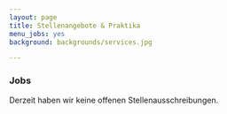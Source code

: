 ```yaml
---
layout: page
title: Stellenangebote & Praktika
menu_jobs: yes
background: backgrounds/services.jpg

---
```


### Jobs

Derzeit haben wir keine offenen Stellenausschreibungen.

<!--<a href="http://okfn.de/blog/2015/08/Stellenausschreibung-DIGIWHIST/">Front-end Developer (w/m) für das H2020 EU-Forschungsprojekt "The Digital Whistleblower. Fiscal Transparency, Risk Assessment and Impact of Good Governance Policies Assessed" (DIGIWHIST)</a> 


### Praktika


**Open Knowledge Foundation Deutschland sucht eine/n Praktikanten/in zum nächstmöglichen Zeitpunkt**

Du interessierst dich für Technologie, Politik, Design und Aktivismus. Storytelling ist deine Leidenschaft und das Internet dein Zuhause. Bloggen, schreiben und twittern machen dir Spaß. Du wolltest schon immer mal für eine NGO arbeiten, hast eine eigenständige Arbeitsweise, Lust viel zu lernen und dich weiterzuentwickeln.

Trifft auf dich zu? Dann freuen wir uns darauf, dich kennenzulernen. Wir bieten dir spannende Projekte, viel Freiraum für persönliche Entwicklung und flache Hierarchien.

* Start: ab sofort
* Zeit: 20h/Woche, befristet auf 3 Monate
* Gehalt: 660 Euro/Monat brutto 
* Ort: Open Knowledge Foundation Deutschland e.V., Berlin

Unterstützen würdest du uns beim Kultur-Hackathon [Coding da Vinci](http://codingdavinci.de), der Fortsetzung des [Energyhackdays](http://energyhack.de) und dem Informationsfreiheitsportal [FragdenStaat](https://fragdenstaat.de).

**Deine Aufgaben:**

* Mithilfe bei der Dokumentation von Coding da Vinci 2015
* Rechercheaufgaben
* Verfassen von Texten für Webseiten
* Betreuung von PR und Öffentlichkeitsarbeit
* Betreuung von IFG-Anfragen

**Deine Skills:**

* (Grund)kenntnisse von Informationsfreiheit
* Erfahrung in der Team- und Projektarbeit
* Open Data ist dir ein Begriff
* gute Schreibe
* Erfahrung mit Fundraising von Vorteil
* Programmier- und Designkenntnisse von Vorteil
* Sinn für Humor von Vorteil

Wenn du Interesse hast, dann schick uns deine Bewerbung per E-Mail an [getinvolved@okfn.de](mailto:getinvolved@okfn.de) 

Wir freuen uns auf dich!
Helene & Arne--> 
